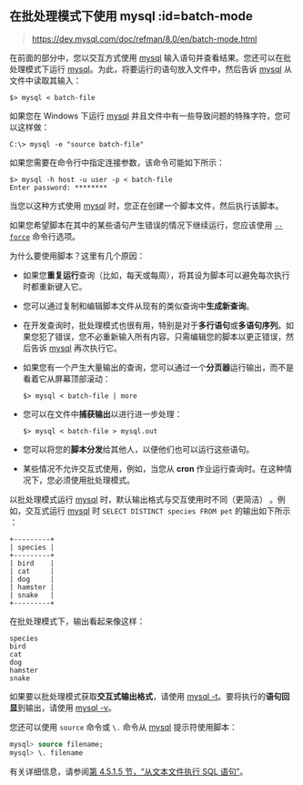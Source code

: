 ## 在批处理模式下使用 mysql :id=batch-mode

> https://dev.mysql.com/doc/refman/8.0/en/batch-mode.html

在前面的部分中，您以交互方式使用 [mysql](https://dev.mysql.com/doc/refman/8.0/en/mysql.html) 输入语句并查看结果。您还可以在批处理模式下运行 [mysql](https://dev.mysql.com/doc/refman/8.0/en/mysql.html)。为此，将要运行的语句放入文件中，然后告诉 [mysql](https://dev.mysql.com/doc/refman/8.0/en/mysql.html) 从文件中读取其输入：

```terminal
$> mysql < batch-file
```

如果您在 Windows 下运行 [mysql](https://dev.mysql.com/doc/refman/8.0/en/mysql.html) 并且文件中有一些导致问题的特殊字符，您可以这样做：

```terminal
C:\> mysql -e "source batch-file"
```

如果您需要在命令行中指定连接参数，该命令可能如下所示：

```terminal
$> mysql -h host -u user -p < batch-file
Enter password: ********
```

当您以这种方式使用 [mysql](https://dev.mysql.com/doc/refman/8.0/en/mysql.html) 时，您正在创建一个脚本文件，然后执行该脚本。

如果您希望脚本在其中的某些语句产生错误的情况下继续运行，您应该使用 [`--force`](https://dev.mysql.com/doc/refman/8.0/en/mysql-command-options.html#option_mysql_force) 命令行选项。

为什么要使用脚本？这里有几个原因：

- 如果您**重复运行**查询（比如，每天或每周），将其设为脚本可以避免每次执行时都重新键入它。

- 您可以通过复制和编辑脚本文件从现有的类似查询中**生成新查询**。

- 在开发查询时，批处理模式也很有用，特别是对于**多行语句**或**多语句序列**。如果您犯了错误，您不必重新输入所有内容。只需编辑您的脚本以更正错误，然后告诉 [mysql](https://dev.mysql.com/doc/refman/8.0/en/mysql.html) 再次执行它。

- 如果您有一个产生大量输出的查询，您可以通过一个**分页器**运行输出，而不是看着它从屏幕顶部滚动：

  ```terminal
  $> mysql < batch-file | more
  ```

- 您可以在文件中**捕获输出**以进行进一步处理：

  ```terminal
  $> mysql < batch-file > mysql.out
  ```

- 您可以将您的**脚本分发**给其他人，以便他们也可以运行这些语句。

- 某些情况不允许交互式使用，例如，当您从 **cron** 作业运行查询时。在这种情况下，您必须使用批处理模式。

以批处理模式运行 [mysql](https://dev.mysql.com/doc/refman/8.0/en/mysql.html) 时，默认输出格式与交互使用时不同（更简洁） 。例如，交互式运行 [mysql](https://dev.mysql.com/doc/refman/8.0/en/mysql.html) 时 `SELECT DISTINCT species FROM pet` 的输出如下所示 ：

```none
+---------+
| species |
+---------+
| bird    |
| cat     |
| dog     |
| hamster |
| snake   |
+---------+
```

在批处理模式下，输出看起来像这样：

```none
species
bird
cat
dog
hamster
snake
```

如果要以批处理模式获取**交互式输出格式**，请使用 [mysql -t](https://dev.mysql.com/doc/refman/8.0/en/mysql.html)。要将执行的**语句回显**到输出，请使用 [mysql -v](https://dev.mysql.com/doc/refman/8.0/en/mysql.html)。

您还可以使用 `source` 命令或  `\.` 命令从 [mysql](https://dev.mysql.com/doc/refman/8.0/en/mysql.html) 提示符使用脚本：

```sql
mysql> source filename;
mysql> \. filename
```

有关详细信息，请参阅[第 4.5.1.5 节，“从文本文件执行 SQL 语句”](https://dev.mysql.com/doc/refman/8.0/en/mysql-batch-commands.html)。
